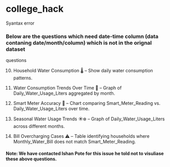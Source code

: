 # college_hack
 Syantax error


### Below are the questions which need date-time column (data contaning date/month/column) which is not in the orignal dataset 
questions

10.	Household Water Consumption 🌡️ – Show daily water consumption patterns.

2.	Water Consumption Trends Over Time 📆 – Graph of Daily_Water_Usage_Liters aggregated by month.
12.	Smart Meter Accuracy 📡 – Chart comparing Smart_Meter_Reading vs. Daily_Water_Usage_Liters over time.
13.	Seasonal Water Usage Trends ☀️❄️ – Graph of Daily_Water_Usage_Liters across different months.
14.	Bill Overcharging Cases ⚠️ – Table identifying households where Monthly_Water_Bill does not match Smart_Meter_Reading.


#### Note: We have contacted Ishan Pote for this issue he told not to visuliase these above  questions.

